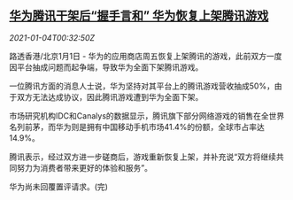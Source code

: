 <!--1609721719000-->
[华为腾讯干架后“握手言和” 华为恢复上架腾讯游戏](https://cn.reuters.com/article/huawei-tencent-0101-fri-idCNKBS29901D)
------

<div><i>2021-01-04T00:32:50Z</i></div><p>路透香港/北京1月1日 - 华为的应用商店周五恢复上架腾讯的游戏，此前双方一度因平台抽成问题而起争端，导致华为全面下架腾讯游戏。</p><p>一位腾讯方面的消息人士说，华为坚持对其平台上的腾讯游戏营收抽成50%，由于双方无法达成协议，因此腾讯游戏遭到华为全面下架。</p><p>市场研究机构IDC和Canalys的数据显示，腾讯旗下部分网络游戏的销售在全世界名列前茅，而华为则是拥有中国移动手机市场41.4%的份额，全球市占率达14.9%。</p><p>腾讯表示，经过双方进一步磋商后，游戏重新恢复上架，并补充说“双方将继续共同努力为消费者带来更好的体验和服务”。</p><p>华为尚未回覆置评请求。(完)</p>
